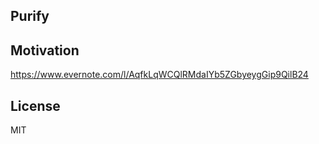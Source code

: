 Purify
------

Motivation
----------
https://www.evernote.com/l/AqfkLqWCQlRMdaIYb5ZGbyeygGip9QilB24

License
-------
MIT
